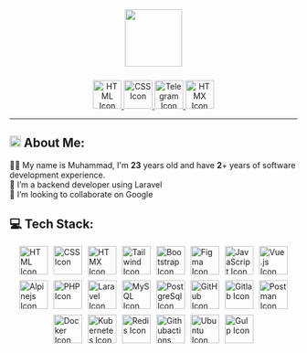 <div id="header" align="center">
  <img src="https://media.giphy.com/media/M9gbBd9nbDrOTu1Mqx/giphy.gif" width="100"/>

  <div class="icons-container" style="text-align: center; margin-top: 24px">
    <a href="https://www.linkedin.com/in/muxammad-zikirzoda-303044310/">
    <img src="https://skillicons.dev/icons?i=linkedin" alt="HTML Icon" class="icon" style="width: 50px; height: 50px;"/>
    </a>
    <a href="https://www.instagram.com/magajr_/">
    <img src="https://skillicons.dev/icons?i=instagram" alt="CSS Icon" class="icon" style="width: 50px; height: 50px;"/>
    </a>
    <a href="https://t.me/Magaa11111">
    <img src="https://upload.wikimedia.org/wikipedia/commons/8/82/Telegram_logo.svg" alt="Telegram Icon" style="width: 50px; height: 50px;"/>
    </a>
    <a href="https://mail.google.com/mail/u/0/muxammad.zikirzoda@gmail.com">
    <img src="https://skillicons.dev/icons?i=gmail" alt="HTMX Icon" class="icon" style="width: 50px; height: 50px;"/>
    </a>
  </div>
</div>

---

## <img src="https://github.com/blackcater/blackcater/raw/main/images/Hi.gif" height="20"/> About Me:

👩‍💻 My name is Muhammad, I'm **23** years old and have **2**+ years of software development experience.<br>
🤝 I’m a backend developer using Laravel<br>
🤞 I’m looking to collaborate on Google<br>

## 💻 Tech Stack:

<div class="icons-container" style="display: flex; flex-wrap: wrap; justify-content: center; gap: 10px;">
  <img src="https://skillicons.dev/icons?i=html" alt="HTML Icon" class="icon" style="width: 50px; height: 50px;"/>
  <img src="https://skillicons.dev/icons?i=css" alt="CSS Icon" class="icon" style="width: 50px; height: 50px;"/>
  <img src="https://skillicons.dev/icons?i=htmx" alt="HTMX Icon" class="icon" style="width: 50px; height: 50px;"/>
  <img src="https://skillicons.dev/icons?i=tailwind" alt="Tailwind Icon" class="icon" style="width: 50px; height: 50px;"/>
  <img src="https://skillicons.dev/icons?i=bootstrap" alt="Bootstrap Icon" class="icon" style="width: 50px; height: 50px;"/>
  <img src="https://skillicons.dev/icons?i=figma" alt="Figma Icon" class="icon" style="width: 50px; height: 50px;"/>
  <img src="https://skillicons.dev/icons?i=js" alt="JavaScript Icon" class="icon" style="width: 50px; height: 50px;"/>
  <img src="https://skillicons.dev/icons?i=vue" alt="Vue.js Icon" class="icon" style="width: 50px; height: 50px;"/>
  <img src="https://skillicons.dev/icons?i=alpinejs" alt="Alpinejs Icon" class="icon" style="width: 50px; height: 50px;"/>
  <img src="https://skillicons.dev/icons?i=php" alt="PHP Icon" class="icon" style="width: 50px; height: 50px;"/>
  <img src="https://skillicons.dev/icons?i=laravel" alt="Laravel Icon" class="icon" style="width: 50px; height: 50px;"/>
  <img src="https://skillicons.dev/icons?i=mysql" alt="MySQL Icon" class="icon" style="width: 50px; height: 50px;"/>
  <img src="https://skillicons.dev/icons?i=postgresql" alt="PostgreSql Icon" class="icon" style="width: 50px; height: 50px;"/>
  <img src="https://skillicons.dev/icons?i=github" alt="GitHub Icon" class="icon" style="width: 50px; height: 50px;"/>
  <img src="https://skillicons.dev/icons?i=gitlab" alt="Gitlab Icon" class="icon" style="width: 50px; height: 50px;"/>
  <img src="https://skillicons.dev/icons?i=postman" alt="Postman Icon" class="icon" style="width: 50px; height: 50px;"/>
  <img src="https://skillicons.dev/icons?i=docker" alt="Docker Icon" class="icon" style="width: 50px; height: 50px;"/>
  <img src="https://skillicons.dev/icons?i=kubernetes" alt="Kubernetes Icon" class="icon" style="width: 50px; height: 50px;"/>
  <img src="https://skillicons.dev/icons?i=redis" alt="Redis Icon" class="icon" style="width: 50px; height: 50px;"/>
  <img src="https://skillicons.dev/icons?i=githubactions" alt="Githubactions Icon" class="icon" style="width: 50px; height: 50px;"/>
  <img src="https://skillicons.dev/icons?i=ubuntu" alt="Ubuntu Icon" class="icon" style="width: 50px; height: 50px;"/>
  <img src="https://skillicons.dev/icons?i=gulp" alt="Gulp Icon" class="icon" style="width: 50px; height: 50px;"/>
</div>
